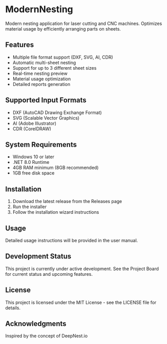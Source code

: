 # ModernNesting

Modern nesting application for laser cutting and CNC machines. Optimizes material usage by efficiently arranging parts on sheets.

## Features

- Multiple file format support (DXF, SVG, AI, CDR)
- Automatic multi-sheet nesting
- Support for up to 3 different sheet sizes
- Real-time nesting preview
- Material usage optimization
- Detailed reports generation

## Supported Input Formats

- DXF (AutoCAD Drawing Exchange Format)
- SVG (Scalable Vector Graphics)
- AI (Adobe Illustrator)
- CDR (CorelDRAW)

## System Requirements

- Windows 10 or later
- .NET 8.0 Runtime
- 4GB RAM minimum (8GB recommended)
- 1GB free disk space

## Installation

1. Download the latest release from the Releases page
2. Run the installer
3. Follow the installation wizard instructions

## Usage

Detailed usage instructions will be provided in the user manual.

## Development Status

This project is currently under active development. See the Project Board for current status and upcoming features.

## License

This project is licensed under the MIT License - see the LICENSE file for details.

## Acknowledgments

Inspired by the concept of DeepNest.io
